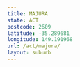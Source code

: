 ```yaml
---
title: MAJURA
state: ACT
postcode: 2609
latitude: -35.289681
longitude: 149.191968
url: /act/majura/
layout: suburb
---
```

